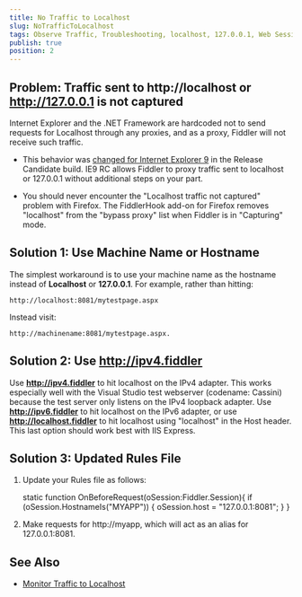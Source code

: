 ```yaml
---
title: No Traffic to Localhost
slug: NoTrafficToLocalhost
tags: Observe Traffic, Troubleshooting, localhost, 127.0.0.1, Web Sessions List
publish: true
position: 2
---
```


Problem: Traffic sent to http://localhost or http://127.0.0.1 is not captured
-----------------------------------------------------------------------------

Internet Explorer and the .NET Framework are hardcoded not to send requests for Localhost through any proxies, and as a proxy, Fiddler will not receive such traffic.

+ This behavior was [changed for Internet Explorer 9](https://blogs.msdn.com/b/fiddler/archive/2011/02/10/fiddler-is-better-with-internet-explorer-9.aspx) in the Release Candidate build. IE9 RC allows Fiddler to proxy traffic sent to localhost or 127.0.0.1 without additional steps on your part.

+ You should never encounter the "Localhost traffic not captured" problem with Firefox. The FiddlerHook add-on for Firefox removes "localhost" from the "bypass proxy" list when Fiddler is in "Capturing" mode.

Solution 1: Use Machine Name or Hostname
----------------------------------------

The simplest workaround is to use your machine name as the hostname instead of **Localhost** or **127.0.0.1**. For example, rather than hitting:

	http://localhost:8081/mytestpage.aspx
	
Instead visit:

	http://machinename:8081/mytestpage.aspx. 

Solution 2: Use http://ipv4.fiddler
-----------------------------------

Use **http://ipv4.fiddler** to hit localhost on the IPv4 adapter. This works especially well with the Visual Studio test webserver (codename: Cassini) because the test server only listens on the IPv4 loopback adapter. Use **http://ipv6.fiddler** to hit localhost on the IPv6 adapter, or use **http://localhost.fiddler** to hit localhost using "localhost" in the Host header. This last option should work best with IIS Express.

Solution 3: Updated Rules File
------------------------------

1. Update your Rules file as follows:

	static function OnBeforeRequest(oSession:Fiddler.Session){
		if (oSession.HostnameIs("MYAPP")) { oSession.host = "127.0.0.1:8081"; }
	}

2. Make requests for http://myapp, which will act as an alias for 127.0.0.1:8081.



See Also
--------

+ [Monitor Traffic to Localhost][1]

[1]: ../../Configure-Fiddler/Tasks/MonitorLocalTraffic
